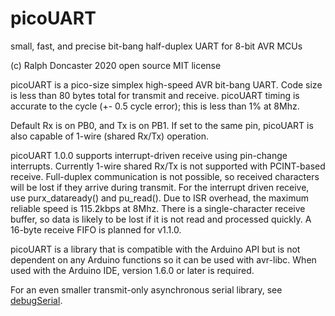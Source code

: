 # picoUART
small, fast, and precise bit-bang half-duplex UART for 8-bit AVR MCUs

(c) Ralph Doncaster 2020 open source MIT license

picoUART is a pico-size simplex high-speed AVR bit-bang UART.
Code size is less than 80 bytes total for transmit and receive.
picoUART timing is accurate to the cycle (+- 0.5 cycle error);
this is less than 1% at 8Mhz.

Default Rx is on PB0, and Tx is on PB1.  If set to the same pin,
picoUART is also capable of 1-wire (shared Rx/Tx) operation.

picoUART 1.0.0 supports interrupt-driven receive using pin-change interrupts.  Currently 1-wire shared Rx/Tx is not supported with PCINT-based receive. Full-duplex communication is not possible, so received characters will be lost if they arrive during transmit.  For the interrupt driven receive, use purx_dataready() and pu_read().  Due to ISR overhead, the maximum reliable speed is 115.2kbps at 8Mhz.  There is a single-character receive buffer, so data is likely to be lost if it is not read and processed quickly.  A 16-byte receive FIFO is planned for v1.1.0.

picoUART is a library that is compatible with the Arduino API but is not
 dependent on any Arduino functions so it can be used with avr-libc.  When used with the Arduino IDE, version 1.6.0 or later is required.

For an even smaller transmit-only asynchronous serial library, see <a href="https://github.com/nerdralph/debugSerial">debugSerial</a>.
